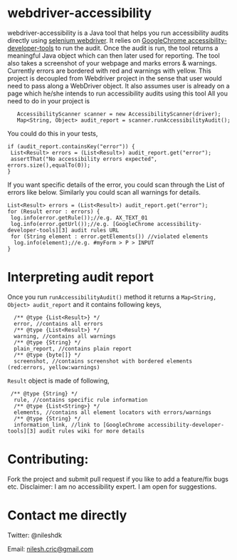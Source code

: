 webdriver-accessibility
=======================

webdriver-accessibility is a Java tool that helps you run accessibility audits directly using [selenium webdriver][1]. It relies on [GoogleChrome accessibility-developer-tools][2] to run the audit. 
Once the audit is run, the tool returns a meaningful Java object which can then later used for reporting. The tool also takes a screenshot of your
webpage and marks errors & warnings. Currently errors are bordered with red and warnings with yellow. 
This project is decoupled from Webdriver project in the sense that user would need to pass along
a WebDriver object. It also assumes user is already on a page which he/she intends to run accessibility audits using this tool
All you need to do in your project is

```
   AccessibilityScanner scanner = new AccessibilityScanner(driver);
   Map<String, Object> audit_report = scanner.runAccessibilityAudit();
```
You could do this in your tests,

```
if (audit_report.containsKey("error")) {
 List<Result> errors = (List<Result>) audit_report.get("error");
 assertThat("No accessibility errors expected", errors.size(),equalTo(0));
}
```
If you want specific details of the error, you could scan through the List of errors like below. Similarly you could scan all warnings for details.

```
List<Result> errors = (List<Result>) audit_report.get("error"); 
for (Result error : errors) {
 log.info(error.getRule());//e.g. AX_TEXT_01
 log.info(error.getUrl());//e.g. [GoogleChrome accessibility-developer-tools][3] audit rules URL
 for (String element : error.getElements()) //violated elements
  log.info(element);//e.g. #myForm > P > INPUT
}
```

Interpreting audit report
===========================
Once you run ```runAccessibilityAudit()``` method it returns a ```Map<String, Object> audit_report``` and it contains following keys,
```
  /** @type {List<Result>} */
  error, //contains all errors
  /** @type {List<Result>} */
  warning, //contains all warnings
  /** @type {String} */
  plain_report, //contains plain report
  /** @type {byte[]} */
  screenshot, //contains screenshot with bordered elements (red:errors, yellow:warnings)
```
```Result``` object is made of following,
```
 /** @type {String} */
  rule, //contains specific rule information
  /** @type {List<String>} */
  elements, //contains all element locators with errors/warnings
  /** @type {String} */
  information_link, //link to [GoogleChrome accessibility-developer-tools][3] audit rules wiki for more details
```
[1]: https://code.google.com/p/selenium/wiki/GettingStarted "selenium webdriver"
[2]: https://github.com/GoogleChrome/accessibility-developer-tools "GoogleChrome accessibility-developer-tools"
[3]: https://github.com/GoogleChrome/accessibility-developer-tools/wiki/Audit-Rules "GoogleChrome accessibility-developer-tools audit rules"

Contributing: 
=======================
Fork the project and submit pull request if you like to add a feature/fix bugs etc.
Disclaimer: I am no accessibility expert. I am open for suggestions.

Contact me directly
=======================
Twitter: @nileshdk 

Email: nilesh.cric@gmail.com

